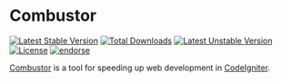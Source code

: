 # Combustor

[![Latest Stable Version](https://poser.pugx.org/rougin/combustor/v/stable)](https://packagist.org/packages/rougin/combustor) [![Total Downloads](https://poser.pugx.org/rougin/combustor/downloads)](https://packagist.org/packages/rougin/combustor) [![Latest Unstable Version](https://poser.pugx.org/rougin/combustor/v/unstable)](https://packagist.org/packages/rougin/combustor) [![License](https://poser.pugx.org/rougin/combustor/license)](https://packagist.org/packages/rougin/combustor) [![endorse](https://api.coderwall.com/rougin/endorsecount.png)](https://coderwall.com/rougin)

[Combustor](http://rougin.github.io/combustor/) is a tool for speeding up web development in [CodeIgniter](https://codeigniter.com/).